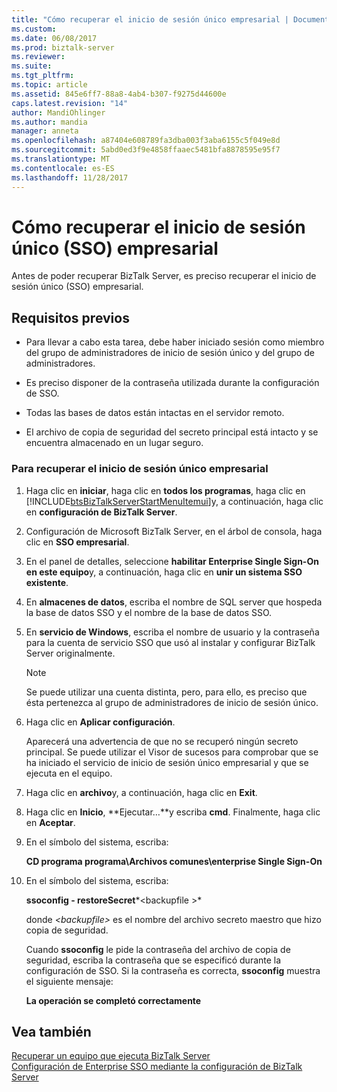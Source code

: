 ```yaml
---
title: "Cómo recuperar el inicio de sesión único empresarial | Documentos de Microsoft"
ms.custom: 
ms.date: 06/08/2017
ms.prod: biztalk-server
ms.reviewer: 
ms.suite: 
ms.tgt_pltfrm: 
ms.topic: article
ms.assetid: 845e6ff7-88a8-4ab4-b307-f9275d44600e
caps.latest.revision: "14"
author: MandiOhlinger
ms.author: mandia
manager: anneta
ms.openlocfilehash: a87404e608789fa3dba003f3aba6155c5f049e8d
ms.sourcegitcommit: 5abd0ed3f9e4858ffaaec5481bfa8878595e95f7
ms.translationtype: MT
ms.contentlocale: es-ES
ms.lasthandoff: 11/28/2017
---
```

# <a name="how-to-recover-enterprise-single-sign-on"></a>Cómo recuperar el inicio de sesión único (SSO) empresarial
Antes de poder recuperar BizTalk Server, es preciso recuperar el inicio de sesión único (SSO) empresarial.  
  
## <a name="prerequisites"></a>Requisitos previos  
  
-   Para llevar a cabo esta tarea, debe haber iniciado sesión como miembro del grupo de administradores de inicio de sesión único y del grupo de administradores.  
  
-   Es preciso disponer de la contraseña utilizada durante la configuración de SSO.  
  
-   Todas las bases de datos están intactas en el servidor remoto.  
  
-   El archivo de copia de seguridad del secreto principal está intacto y se encuentra almacenado en un lugar seguro.  
  
### <a name="to-recover-enterprise-single-sign-on"></a>Para recuperar el inicio de sesión único empresarial  
  
1.  Haga clic en **iniciar**, haga clic en **todos los programas**, haga clic en [!INCLUDE[btsBizTalkServerStartMenuItemui](../includes/btsbiztalkserverstartmenuitemui-md.md)]y, a continuación, haga clic en **configuración de BizTalk Server**.  
  
2.  Configuración de Microsoft BizTalk Server, en el árbol de consola, haga clic en **SSO empresarial**.  
  
3.  En el panel de detalles, seleccione **habilitar Enterprise Single Sign-On en este equipo**y, a continuación, haga clic en **unir un sistema SSO existente**.  
  
4.  En **almacenes de datos**, escriba el nombre de SQL server que hospeda la base de datos SSO y el nombre de la base de datos SSO.  
  
5.  En **servicio de Windows**, escriba el nombre de usuario y la contraseña para la cuenta de servicio SSO que usó al instalar y configurar BizTalk Server originalmente.  
  
    > [!NOTE]
    >  Se puede utilizar una cuenta distinta, pero, para ello, es preciso que ésta pertenezca al grupo de administradores de inicio de sesión único.  
  
6.  Haga clic en **Aplicar configuración**.  
  
     Aparecerá una advertencia de que no se recuperó ningún secreto principal. Se puede utilizar el Visor de sucesos para comprobar que se ha iniciado el servicio de inicio de sesión único empresarial y que se ejecuta en el equipo.  
  
7.  Haga clic en **archivo**y, a continuación, haga clic en **Exit**.  
  
8.  Haga clic en **Inicio**, **Ejecutar…**y escriba **cmd**. Finalmente, haga clic en **Aceptar**.  
  
9. En el símbolo del sistema, escriba:  
  
     **CD programa programa\Archivos comunes\enterprise Single Sign-On**  
  
10. En el símbolo del sistema, escriba:  
  
     **ssoconfig - restoreSecret***\<backupfile  \>*  
  
     donde  *\<backupfile\>*  es el nombre del archivo secreto maestro que hizo copia de seguridad.  
  
     Cuando **ssoconfig** le pide la contraseña del archivo de copia de seguridad, escriba la contraseña que se especificó durante la configuración de SSO. Si la contraseña es correcta, **ssoconfig** muestra el siguiente mensaje:  
  
     **La operación se completó correctamente**  
  
## <a name="see-also"></a>Vea también  
 [Recuperar un equipo que ejecuta BizTalk Server](../core/recovering-a-computer-running-biztalk-server.md)   
 [Configuración de Enterprise SSO mediante la configuración de BizTalk Server](http://msdn.microsoft.com/library/f63d1aec-a8c7-4e76-a67f-19af69e252f0)